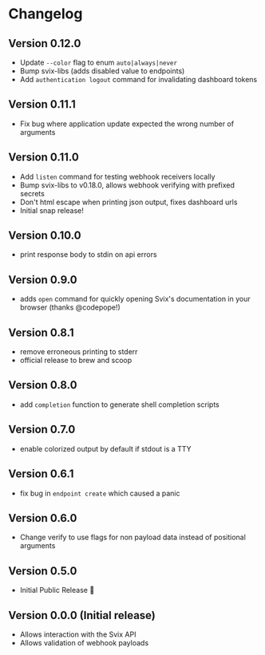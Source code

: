 # Changelog

## Version 0.12.0
* Update `--color` flag to enum `auto|always|never`
* Bump svix-libs (adds disabled value to endpoints)
* Add `authentication logout` command for invalidating dashboard tokens
  
## Version 0.11.1
* Fix bug where application update expected the wrong number of arguments

## Version 0.11.0
* Add `listen` command for testing webhook receivers locally
* Bump svix-libs to v0.18.0, allows webhook verifying with prefixed secrets
* Don't html escape when printing json output, fixes dashboard urls
* Initial snap release!

## Version 0.10.0
* print response body to stdin on api errors

## Version 0.9.0
* adds `open` command for quickly opening Svix's documentation in your browser (thanks @codepope!)

## Version 0.8.1
* remove erroneous printing to stderr
* official release to brew and scoop

## Version 0.8.0
* add `completion` function to generate shell completion scripts

## Version 0.7.0
* enable colorized output by default if stdout is a TTY

## Version 0.6.1
* fix bug in `endpoint create` which caused a panic

## Version 0.6.0
* Change verify to use flags for non payload data instead of positional arguments

## Version 0.5.0
* Initial Public Release :rocket:

## Version 0.0.0 (Initial release)
* Allows interaction with the Svix API
* Allows validation of webhook payloads
